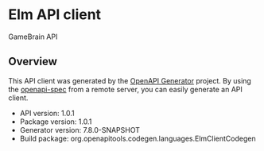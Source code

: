 # Elm API client

GameBrain API

## Overview
This API client was generated by the [OpenAPI Generator](https://openapi-generator.tech) project. By using the [openapi-spec](https://github.com/OAI/OpenAPI-Specification) from a remote server, you can easily generate an API client.

- API version: 1.0.1
- Package version: 1.0.1
- Generator version: 7.8.0-SNAPSHOT
- Build package: org.openapitools.codegen.languages.ElmClientCodegen
